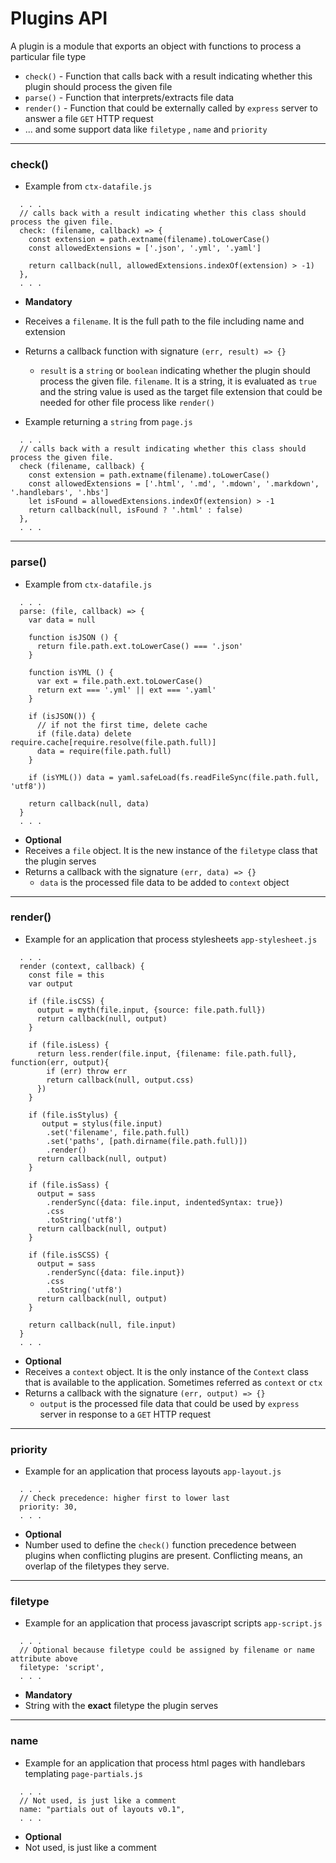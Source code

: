 # Plugins API
A plugin is a module that exports an object with functions to process a particular file type
- `check()` - Function that calls back with a result indicating whether this plugin should process the given file
- `parse()` - Function that interprets/extracts file data
- `render()` - Function that could be externally called by `express` server to answer a file `GET` HTTP request
- ... and some support data like `filetype` , `name` and `priority`

---

### check()

- Example from `ctx-datafile.js`

```
  . . .
  // calls back with a result indicating whether this class should process the given file.
  check: (filename, callback) => {
    const extension = path.extname(filename).toLowerCase()
    const allowedExtensions = ['.json', '.yml', '.yaml']

    return callback(null, allowedExtensions.indexOf(extension) > -1)
  },
  . . .
```

- **Mandatory**
- Receives a `filename`. It is the full path to the file including name and extension
- Returns a callback function with signature `(err, result) => {}`
    - `result` is a `string` or `boolean` indicating whether the plugin should process the given file. `filename`. It is a string, it is evaluated as `true` and the string value is used as the target file extension that could be needed for other file process like `render()`


- Example returning a `string` from `page.js`

```
  . . .
  // calls back with a result indicating whether this class should process the given file.
  check (filename, callback) {
    const extension = path.extname(filename).toLowerCase()
    const allowedExtensions = ['.html', '.md', '.mdown', '.markdown', '.handlebars', '.hbs']
    let isFound = allowedExtensions.indexOf(extension) > -1
    return callback(null, isFound ? '.html' : false)
  },
  . . .
```

---

### parse()

- Example from `ctx-datafile.js`

```
  . . .
  parse: (file, callback) => {
    var data = null

    function isJSON () {
      return file.path.ext.toLowerCase() === '.json'
    }

    function isYML () {
      var ext = file.path.ext.toLowerCase()
      return ext === '.yml' || ext === '.yaml'
    }

    if (isJSON()) {
      // if not the first time, delete cache
      if (file.data) delete require.cache[require.resolve(file.path.full)]
      data = require(file.path.full)
    }

    if (isYML()) data = yaml.safeLoad(fs.readFileSync(file.path.full, 'utf8'))

    return callback(null, data)
  }
  . . .
```

- **Optional**
- Receives a `file` object. It is the new instance of the `filetype` class that the plugin serves
- Returns a callback with the signature  `(err, data) => {}`
    - `data` is the processed file data to be added to `context` object

---

### render()


- Example for an application that process stylesheets `app-stylesheet.js`

```
  . . .
  render (context, callback) {
    const file = this
    var output

    if (file.isCSS) {
      output = myth(file.input, {source: file.path.full})
      return callback(null, output)
    }

    if (file.isLess) {
      return less.render(file.input, {filename: file.path.full}, function(err, output){
        if (err) throw err
        return callback(null, output.css)
      })
    }

    if (file.isStylus) {
       output = stylus(file.input)
        .set('filename', file.path.full)
        .set('paths', [path.dirname(file.path.full)])
        .render()
      return callback(null, output)
    }

    if (file.isSass) {
      output = sass
        .renderSync({data: file.input, indentedSyntax: true})
        .css
        .toString('utf8')
      return callback(null, output)
    }

    if (file.isSCSS) {
      output = sass
        .renderSync({data: file.input})
        .css
        .toString('utf8')
      return callback(null, output)
    }

    return callback(null, file.input)
  }
  . . .
```

- **Optional**
- Receives a `context` object. It is the only instance of the `Context` class that is available to the application. Sometimes referred as `context` or `ctx`
- Returns a callback with the signature  `(err, output) => {}`
    - `output` is the processed file data that could be used by `express` server in response to a `GET` HTTP request

---

### priority

- Example for an application that process layouts `app-layout.js`

```
  . . .
  // Check precedence: higher first to lower last
  priority: 30,
  . . .
```

- **Optional**
- Number used to define the `check()` function precedence between plugins when conflicting plugins are present. Conflicting means, an overlap of the filetypes they serve.

---

### filetype

- Example for an application that process javascript scripts `app-script.js`

```
  . . .
  // Optional because filetype could be assigned by filename or name attribute above
  filetype: 'script',
  . . .
```

- **Mandatory**
- String with the **exact** filetype the plugin serves

---

### name

- Example for an application that process html pages with handlebars templating `page-partials.js`

```
  . . .
  // Not used, is just like a comment
  name: "partials out of layouts v0.1",
  . . .
```

- **Optional**
- Not used, is just like a comment

